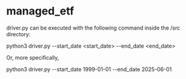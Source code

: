 # managed_etf

driver.py can be executed with the following command inside the /src directory:

python3 driver.py --start_date <start_date> --end_date <end_date>

Or, more specifically,

python3 driver.py --start_date 1999-01-01 --end_date 2025-06-01